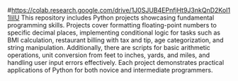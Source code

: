 #https://colab.research.google.com/drive/1J0SJUB4EPnfjHt9J3nkQnD2KoI11IiIU
This repository includes Python projects showcasing fundamental programming skills. Projects cover formatting floating-point numbers to specific decimal places, implementing conditional logic for tasks such as BMI calculation, restaurant billing with tax and tip, age categorization, and string manipulation. Additionally, there are scripts for basic arithmetic operations, unit conversion from feet to inches, yards, and miles, and handling user input errors effectively. Each project demonstrates practical applications of Python for both novice and intermediate programmers.
